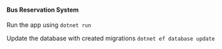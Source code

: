 #### Bus Reservation System

Run the app using `dotnet run`

Update the database with created migrations `dotnet ef database update`


